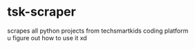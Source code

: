 # tsk-scraper
scrapes all python projects from techsmartkids coding platform  
u figure out how to use it xd  
